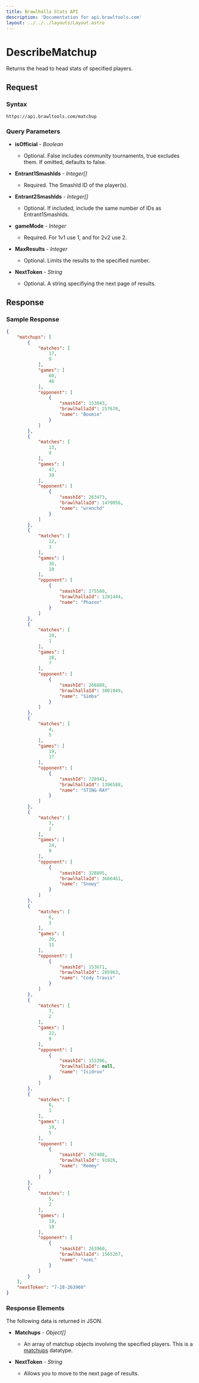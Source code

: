 ```yaml
---
title: Brawlhalla Stats API
description: 'Documentation for api.brawltools.com'
layout: ../../../layouts/Layout.astro
---
```


# DescribeMatchup

Returns the head to head stats of specified players.

## Request

### Syntax

```https://api.brawltools.com/matchup```

### Query Parameters

- **isOfficial** - *Boolean*
    - Optional. False includes community tournaments, true excludes them. If omitted, defaults to false.

- **Entrant1SmashIds** - *Integer[]*
    - Required. The SmashId ID of the player(s).

- **Entrant2SmashIds** - *Integer[]*
    - Optional. If included, include the same number of IDs as Entrant1SmashIds.

- **gameMode** - *Integer*
    - Required. For 1v1 use 1, and for 2v2 use 2.

- **MaxResults** - *Integer*
    - Optional. Limits the results to the specified number.

- **NextToken** - *String*
    - Optional. A string specifiying the next page of results.

## Response

### Sample Response

```json
{
    "matchups": [
        {
            "matches": [
                17,
                9
            ],
            "games": [
                60,
                48
            ],
            "opponent": [
                {
                    "smashId": 153043,
                    "brawlhallaId": 257670,
                    "name": "Boomie"
                }
            ]
        },
        {
            "matches": [
                13,
                9
            ],
            "games": [
                47,
                39
            ],
            "opponent": [
                {
                    "smashId": 263473,
                    "brawlhallaId": 1479056,
                    "name": "wrenchd"
                }
            ]
        },
        {
            "matches": [
                12,
                3
            ],
            "games": [
                36,
                10
            ],
            "opponent": [
                {
                    "smashId": 275580,
                    "brawlhallaId": 1281444,
                    "name": "Phazon"
                }
            ]
        },
        {
            "matches": [
                10,
                1
            ],
            "games": [
                28,
                7
            ],
            "opponent": [
                {
                    "smashId": 266888,
                    "brawlhallaId": 3001049,
                    "name": "Simba"
                }
            ]
        },
        {
            "matches": [
                4,
                5
            ],
            "games": [
                19,
                17
            ],
            "opponent": [
                {
                    "smashId": 728941,
                    "brawlhallaId": 1396588,
                    "name": "STING RAY"
                }
            ]
        },
        {
            "matches": [
                7,
                2
            ],
            "games": [
                24,
                9
            ],
            "opponent": [
                {
                    "smashId": 328895,
                    "brawlhallaId": 3666461,
                    "name": "Snowy"
                }
            ]
        },
        {
            "matches": [
                6,
                3
            ],
            "games": [
                20,
                11
            ],
            "opponent": [
                {
                    "smashId": 153671,
                    "brawlhallaId": 285963,
                    "name": "Cody Travis"
                }
            ]
        },
        {
            "matches": [
                7,
                2
            ],
            "games": [
                22,
                9
            ],
            "opponent": [
                {
                    "smashId": 153396,
                    "brawlhallaId": null,
                    "name": "Isidroo"
                }
            ]
        },
        {
            "matches": [
                8,
                1
            ],
            "games": [
                19,
                5
            ],
            "opponent": [
                {
                    "smashId": 767408,
                    "brawlhallaId": 91026,
                    "name": "Remmy"
                }
            ]
        },
        {
            "matches": [
                5,
                2
            ],
            "games": [
                18,
                10
            ],
            "opponent": [
                {
                    "smashId": 263960,
                    "brawlhallaId": 1565267,
                    "name": "noeL"
                }
            ]
        }
    ],
    "nextToken": "7-28-263960"
}
```

### Response Elements

The following data is returned in JSON.

- **Matchups** - *Object[]*
    - An array of matchup objects involving the specified players. This is a <a href="../../datatypes/matchup">matchups</a> datatype.

- **NextToken** - *String*
    - Allows you to move to the next page of results. 